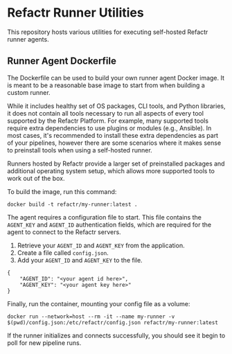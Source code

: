 # Refactr Runner Utilities

This repository hosts various utilities for executing self-hosted Refactr runner agents.

## Runner Agent Dockerfile

The Dockerfile can be used to build your own runner agent Docker image. It is meant to be a reasonable base image to start from when building a custom runner.

While it includes healthy set of OS packages, CLI tools, and Python libraries, it does not contain all tools necessary to run all aspects of every tool supported by the Refactr Platform. For example, many supported tools require extra dependencies to use plugins or modules (e.g., Ansible). In most cases, it's recommended to install these extra dependencies as part of your pipelines, however there are some scenarios where it makes sense to preinstall tools when using a self-hosted runner.

Runners hosted by Refactr provide a larger set of preinstalled packages and additional operating system setup, which allows more supported tools to work out of the box. 

To build the image, run this command:

```
docker build -t refactr/my-runner:latest .
```

The agent requires a configuration file to start. This file contains the `AGENT_KEY` and `AGENT_ID` authentication fields, which are required for the agent to connect to the Refactr servers.

1. Retrieve your `AGENT_ID` and `AGENT_KEY` from the application.
2. Create a file called `config.json`.
3. Add your `AGENT_ID` and `AGENT_KEY` to the file.

```
{
    "AGENT_ID": "<your agent id here>",
    "AGENT_KEY": "<your agent key here>"
}
```

Finally, run the container, mounting your config file as a volume:

```
docker run --network=host --rm -it --name my-runner -v $(pwd)/config.json:/etc/refactr/config.json refactr/my-runner:latest
```

If the runner initializes and connects successfully, you should see it begin to poll for new pipeline runs.
